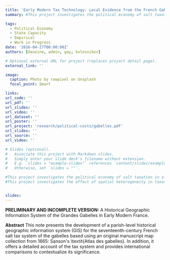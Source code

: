 ```yaml
---
title: 'Early Modern Tax Technology: Local Evidence from the French Gabelle (with Eva Davoine, Victor Gay & Igor Kolesnikov)'
summary: #This project investigates the political economy of salt taxation in old regime France.

tags:
  - Political Economy
  - State Capacity
  - Empirical
  - Work in Progress
date: '2016-04-27T00:00:00Z'
authors: [davoine, admin, gay, kolesnikov]

# Optional external URL for project (replaces project detail page).
external_link: ''

image:
  caption: Photo by rawpixel on Unsplash
  focal_point: Smart

links:
url_code: ''
url_pdf: ''
url_slides: ''
url_video: ''
url_dataset: ''
url_poster: ''
url_project: 'research/political-costs/gabelles.pdf'
url_slides: ''
url_source: ''
url_video: ''

# Slides (optional).
#   Associate this project with Markdown slides.
#   Simply enter your slide deck's filename without extension.
#   E.g. `slides = "example-slides"` references `content/slides/example-slides.md`.
#   Otherwise, set `slides = ""`.

#This project investigates the political economy of salt taxation in old regime France.
#This project investigates the effect of spatial heterogeneity in taxation on social conflict, using local variation in salt taxation in 18th-century France. 


slides:
---
```

**PRELIMINARY AND INCOMPLETE VERSION:** A Historical Geographic Information System of the Grandes Gabelles in Early Modern France.

**Abstract** This note presents the development of a parish-level historical geographic information system (GIS) for the seventeenth-century French salt tax system of the gabelles based using an original manuscript map collection from 1665: Sanson's \textit{Atlas des gabelles}. In addition, it offers a detailed account of the tax system and provides international comparisons to contextualize its significance.
  
